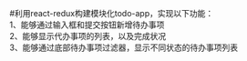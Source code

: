 #利用react-redux构建模块化todo-app，实现以下功能：  
1、能够通过输入框和提交按钮新增待办事项  
2、能够显示代办事项的列表，以及完成状况  
3、能够通过底部待办事项过滤器，显示不同状态的待办事项列表
